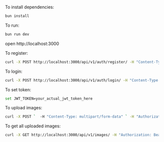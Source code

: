 To install dependencies:
```sh
bun install
```

To run:
```sh
bun run dev
```

open http://localhost:3000


To register:
```sh
curl -X POST http://localhost:3000/api/v1/auth/register/ -H "Content-Type: application/json" -d "{\"email\": \"user@mail.com\", \"password\": \"pass\", \"name\": \"Test\"}" 
```
To login:
```sh
curl -X POST http://localhost:3000/api/v1/auth/login/ -H "Content-Type: application/json" -d "{\"email\": \"user@mail.com\", \"password\": \"pass\"}" 
```
To set token:
```sh
set JWT_TOKEN=your_actual_jwt_token_here  
```

To upload images:
```sh
curl -X POST `  -H "Content-Type: multipart/form-data" ` -H "Authorization: Bearer %JWT_TOKEN%" `   -F "file=@C:\path\to\image" `  http://localhost:3000/api/v1/images/     
```

To get all uploaded images:
```sh
curl -X GET http://localhost:3000/api/v1/images/ -H "Authorization: Bearer %JWT_TOKEN%"   
```




